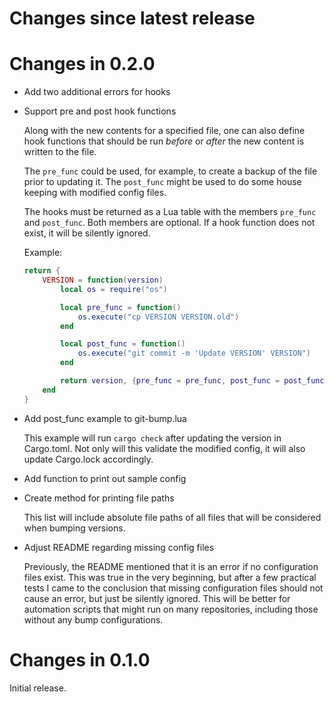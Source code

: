 # Changes since latest release

# Changes in 0.2.0

-   Add two additional errors for hooks

-   Support pre and post hook functions

    Along with the new contents for a specified file, one can also define
    hook functions that should be run *before* or *after* the new content is
    written to the file.

    The `pre_func` could be used, for example, to create a backup of the
    file prior to updating it. The `post_func` might be used to do some
    house keeping with modified config files.

    The hooks must be returned as a Lua table with the members `pre_func`
    and `post_func`. Both members are optional. If a hook function does not
    exist, it will be silently ignored.

    Example:

    ```lua
    return {
        VERSION = function(version)
            local os = require("os")

            local pre_func = function()
                os.execute("cp VERSION VERSION.old")
            end

            local post_func = function()
                os.execute("git commit -m 'Update VERSION' VERSION")
            end

            return version, {pre_func = pre_func, post_func = post_func}
        end
    }
    ```

-   Add post_func example to git-bump.lua

    This example will run `cargo check` after updating the version in
    Cargo.toml. Not only will this validate the modified config, it will
    also update Cargo.lock accordingly.

-   Add function to print out sample config

-   Create method for printing file paths

    This list will include absolute file paths of all files that will be
    considered when bumping versions.

-   Adjust README regarding missing config files

    Previously, the README mentioned that it is an error if no configuration
    files exist. This was true in the very beginning, but after a few
    practical tests I came to the conclusion that missing configuration
    files should not cause an error, but just be silently ignored. This will
    be better for automation scripts that might run on many repositories,
    including those without any bump configurations.

# Changes in 0.1.0

Initial release.
